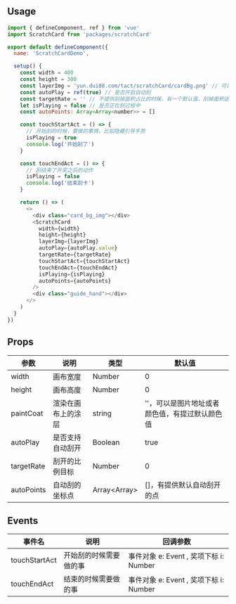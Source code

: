 ## Usage

```javascript
import { defineComponent, ref } from 'vue'
import ScratchCard from 'packages/scratchCard'

export default defineComponent({
  name: 'ScratchCardDemo',

  setup() {
    const width = 400
    const height = 300
    const layerImg = 'yun.dui88.com/tact/scratchCard/cardBg.png' // 可以不提供图片，有默认的卡颜色
    const autoPlay = ref(true) // 是否开启自动刮
    const targetRate = '' // 不提供刮掉面积占比的时候，有一个默认值，刮掉面积达到时进行开奖
    let isPlaying = false // 是否正在刮过程中
    const autoPoints: Array<Array<number>> = []

    const touchStartAct = () => {
      // 开始刮的时候，要做的事情，比如隐藏引导手势
      isPlaying = true
      console.log('开始刮了')
    }

    const touchEndAct = () => {
      // 刮结束了开奖之后的动作
      isPlaying = false
      console.log('结束刮卡')
    }

    return () => (
      <>
        <div class="card_bg_img"></div>
        <ScratchCard
          width={width}
          height={height}
          layerImg={layerImg}
          autoPlay={autoPlay.value}
          targetRate={targetRate}
          touchStartAct={touchStartAct}
          touchEndAct={touchEndAct}
          isPlaying={isPlaying}
          autoPoints={autoPoints}
        />
        <div class="guide_hand"></div>
      </>
    )
  }
})
```

## Props

|  参数   | 说明  |  类型   | 默认值 |
|  ----  | ----  |  ----  | ----  |
| width  | 画布宽度 | Number  | 0 |
| height  | 画布高度 | Number  | 0 |
| paintCoat  |  渲染在画布上的涂层 | string  | ''，可以是图片地址或者颜色值，有提过默认颜色值 |
| autoPlay  | 是否支持自动刮开 | Boolean  | true |
| targetRate  | 刮开的比例目标 | Number  | 0 |
| autoPoints  | 自动刮的坐标点 | Array<Array<number>>  | []，有提供默认自动刮开的点 |


## Events

|  事件名   | 说明  |  回调参数  |
|  ----  | ----  |  ----  |
| touchStartAct  | 开始刮的时候需要做的事 | 事件对象 e: Event , 奖项下标 i: Number |
| touchEndAct  | 结束的时候需要做的事 | 事件对象 e: Event , 奖项下标 i: Number |
